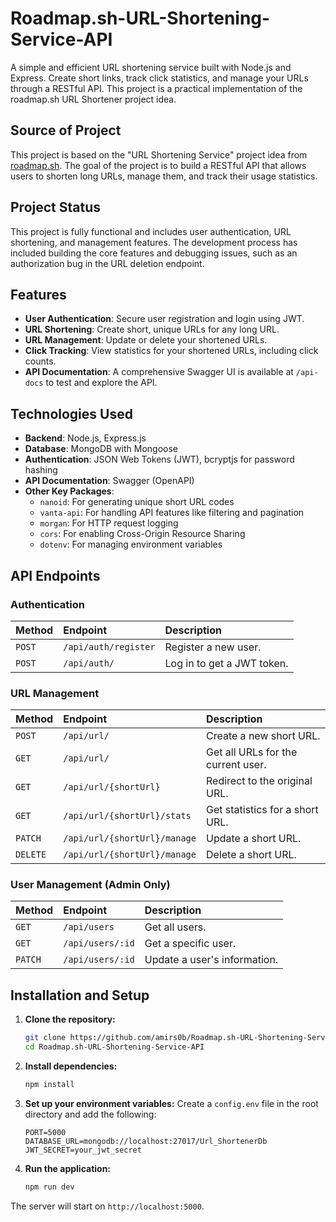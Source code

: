 # Roadmap.sh-URL-Shortening-Service-API

A simple and efficient URL shortening service built with Node.js and Express. Create short links, track click statistics, and manage your URLs through a RESTful API. This project is a practical implementation of the roadmap.sh URL Shortener project idea.

## Source of Project

This project is based on the "URL Shortening Service" project idea from [roadmap.sh](https://roadmap.sh/projects/url-shortening-service). The goal of the project is to build a RESTful API that allows users to shorten long URLs, manage them, and track their usage statistics.

## Project Status

This project is fully functional and includes user authentication, URL shortening, and management features. The development process has included building the core features and debugging issues, such as an authorization bug in the URL deletion endpoint.


## Features

* **User Authentication**: Secure user registration and login using JWT.
* **URL Shortening**: Create short, unique URLs for any long URL.
* **URL Management**: Update or delete your shortened URLs.
* **Click Tracking**: View statistics for your shortened URLs, including click counts.
* **API Documentation**: A comprehensive Swagger UI is available at `/api-docs` to test and explore the API.

## Technologies Used

* **Backend**: Node.js, Express.js
* **Database**: MongoDB with Mongoose
* **Authentication**: JSON Web Tokens (JWT), bcryptjs for password hashing
* **API Documentation**: Swagger (OpenAPI)
* **Other Key Packages**:
    * `nanoid`: For generating unique short URL codes
    * `vanta-api`: For handling API features like filtering and pagination
    * `morgan`: For HTTP request logging
    * `cors`: For enabling Cross-Origin Resource Sharing
    * `dotenv`: For managing environment variables

## API Endpoints

### Authentication

| Method | Endpoint | Description |
| :--- | :--- | :--- |
| `POST` | `/api/auth/register` | Register a new user. |
| `POST` | `/api/auth/` | Log in to get a JWT token. |

### URL Management

| Method | Endpoint | Description |
| :--- | :--- | :--- |
| `POST` | `/api/url/` | Create a new short URL. |
| `GET` | `/api/url/` | Get all URLs for the current user. |
| `GET` | `/api/url/{shortUrl}` | Redirect to the original URL. |
| `GET` | `/api/url/{shortUrl}/stats` | Get statistics for a short URL. |
| `PATCH` | `/api/url/{shortUrl}/manage` | Update a short URL. |
| `DELETE` | `/api/url/{shortUrl}/manage` | Delete a short URL. |

### User Management (Admin Only)

| Method | Endpoint | Description |
| :--- | :--- | :--- |
| `GET` | `/api/users` | Get all users. |
| `GET` | `/api/users/:id` | Get a specific user. |
| `PATCH` | `/api/users/:id` | Update a user's information. |

## Installation and Setup

1.  **Clone the repository:**

    ```bash
    git clone https://github.com/amirs0b/Roadmap.sh-URL-Shortening-Service-API.git
    cd Roadmap.sh-URL-Shortening-Service-API
    ```

2.  **Install dependencies:**

    ```bash
    npm install
    ```

3.  **Set up your environment variables:**
    Create a `config.env` file in the root directory and add the following:

    ```
    PORT=5000
    DATABASE_URL=mongodb://localhost:27017/Url_ShortenerDb
    JWT_SECRET=your_jwt_secret
    ```

4.  **Run the application:**

    ```bash
    npm run dev
    ```

The server will start on `http://localhost:5000`.